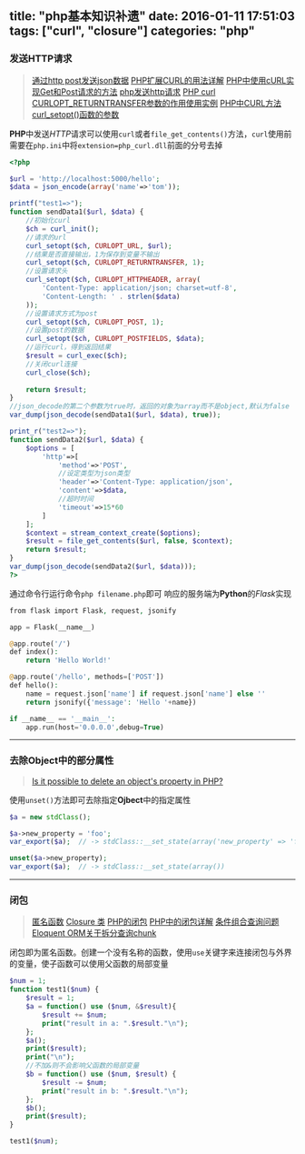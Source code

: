 title: "php基本知识补遗"
date: 2016-01-11 17:51:03
tags: ["curl", "closure"]
categories: "php"
---

### 发送HTTP请求

> [通过http post发送json数据](http://blog.csdn.net/zhulei632/article/details/8014921)
> [PHP扩展CURL的用法详解](http://www.jb51.net/article/51299.htm)
> [PHP中使用cURL实现Get和Post请求的方法](http://www.jb51.net/article/34745.htm)
> [php发送http请求](http://www.cnblogs.com/simpman/p/3549816.html)
> [PHP curl CURLOPT_RETURNTRANSFER参数的作用使用实例](http://www.jb51.net/article/60855.htm)
> [PHP中CURL方法curl_setopt()函数的参数](http://www.cnblogs.com/txw1958/archive/2013/01/19/2867584.html)

**PHP**中发送*HTTP*请求可以使用`curl`或者`file_get_contents()`方法，`curl`使用前需要在`php.ini`中将`extension=php_curl.dll`前面的分号去掉
```php
<?php

$url = 'http://localhost:5000/hello';
$data = json_encode(array('name'=>'tom'));

printf("test1=>");
function sendData1($url, $data) {
	//初始化curl
	$ch = curl_init();
    //请求的url
    curl_setopt($ch, CURLOPT_URL, $url);
    //结果是否直接输出，1为保存到变量不输出
    curl_setopt($ch, CURLOPT_RETURNTRANSFER, 1);
	//设置请求头
	curl_setopt($ch, CURLOPT_HTTPHEADER, array(
		'Content-Type: application/json; charset=utf-8',
		'Content-Length: ' . strlen($data)
	));
	//设置请求方式为post
	curl_setopt($ch, CURLOPT_POST, 1);
    //设置post的数据
    curl_setopt($ch, CURLOPT_POSTFIELDS, $data);
    //运行curl，得到返回结果
    $result = curl_exec($ch);
    //关闭curl连接
    curl_close($ch);
	
	return $result;
}
//json_decode的第二个参数为true时，返回的对象为array而不是object,默认为false
var_dump(json_decode(sendData1($url, $data), true));

print_r("test2=>");
function sendData2($url, $data) {
	$options = [
		'http'=>[
			'method'=>'POST',
			//设定类型为json类型
			'header'=>'Content-Type: application/json',
			'content'=>$data,
			//超时时间
			'timeout'=>15*60
		]
	];
	$context = stream_context_create($options);
	$result = file_get_contents($url, false, $context);
    return $result;
}
var_dump(json_decode(sendData2($url, $data)));
?>
```
通过命令行运行命令`php filename.php`即可
响应的服务端为**Python**的*Flask*实现
```php
from flask import Flask, request, jsonify

app = Flask(__name__)

@app.route('/')
def index():
    return 'Hello World!'

@app.route('/hello', methods=['POST'])
def hello():
    name = request.json['name'] if request.json['name'] else ''
    return jsonify({'message': 'Hello '+name})

if __name__ == '__main__':
    app.run(host='0.0.0.0',debug=True)

```

----

### 去除Object中的部分属性

> [Is it possible to delete an object's property in PHP?](http://stackoverflow.com/questions/3600750/is-it-possible-to-delete-an-objects-property-in-php)

使用`unset()`方法即可去除指定**Ojbect**中的指定属性
```php
$a = new stdClass();

$a->new_property = 'foo';
var_export($a);  // -> stdClass::__set_state(array('new_property' => 'foo'))

unset($a->new_property);
var_export($a);  // -> stdClass::__set_state(array())
```

----

### 闭包

> [匿名函数](http://php.net/manual/zh/functions.anonymous.php)
> [Closure 类](http://php.net/manual/zh/class.closure.php)
> [PHP的闭包](http://www.cnblogs.com/yjf512/archive/2012/10/29/2744702.html)
> [PHP中的闭包详解](http://www.tuicool.com/articles/FFZbay)
> [条件组合查询问题](http://wenda.golaravel.com/question/367)
> [Eloquent ORM关于拆分查询chunk](http://wenda.golaravel.com/question/358)

闭包即为匿名函数。创建一个没有名称的函数，使用`use`关键字来连接闭包与外界的变量，使子函数可以使用父函数的局部变量
```php
$num = 1;
function test1($num) {
    $result = 1;
	$a = function() use ($num, &$result){
		$result += $num;
		print("result in a: ".$result."\n");
    };
    $a();
	print($result);
    print("\n");
    //不加&则不会影响父函数的局部变量
    $b = function() use ($num, $result) {
		$result -= $num;
		print("result in b: ".$result."\n");
    };
    $b();
	print($result);
}

test1($num);
```